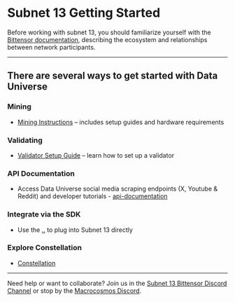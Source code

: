 # Subnet 13 Getting Started

Before working with subnet 13, you should familiarize yourself with the [Bittensor documentation](https://docs.bittensor.com/), describing the ecosystem and relationships between network participants.

***

## There are several ways to get started with Data Universe&#x20;

### Mining&#x20;

* [Mining Instructions](https://github.com/macrocosm-os/data-universe/blob/main/docs/miner.md) – includes setup guides and hardware requirements&#x20;

### Validating&#x20;

* [Validator Setup Guide](https://github.com/macrocosm-os/data-universe/blob/main/docs/validator.md) – learn how to set up a validator

### API Documentation

* Access Data Universe social media scraping endpoints (X, Youtube & Reddit) and developer tutorials - [api-documentation](../../developers/api-documentation/ "mention")

### Integrate via the SDK

* Use the [..](../../ "mention") to plug into Subnet 13 directly

### Explore Constellation

* [Constellation ](https://app.macrocosmos.ai/mission-command)

***

Need help or want to collaborate? Join us in the [Subnet 13 Bittensor Discord Channel](https://discord.gg/pQcDfMmX3T) or stop by the [Macrocosmos Discord](https://discord.gg/macrocosmos).
